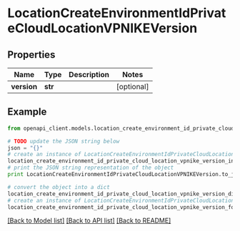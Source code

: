# LocationCreateEnvironmentIdPrivateCloudLocationVPNIKEVersion


## Properties
Name | Type | Description | Notes
------------ | ------------- | ------------- | -------------
**version** | **str** |  | [optional] 

## Example

```python
from openapi_client.models.location_create_environment_id_private_cloud_location_vpnike_version import LocationCreateEnvironmentIdPrivateCloudLocationVPNIKEVersion

# TODO update the JSON string below
json = "{}"
# create an instance of LocationCreateEnvironmentIdPrivateCloudLocationVPNIKEVersion from a JSON string
location_create_environment_id_private_cloud_location_vpnike_version_instance = LocationCreateEnvironmentIdPrivateCloudLocationVPNIKEVersion.from_json(json)
# print the JSON string representation of the object
print LocationCreateEnvironmentIdPrivateCloudLocationVPNIKEVersion.to_json()

# convert the object into a dict
location_create_environment_id_private_cloud_location_vpnike_version_dict = location_create_environment_id_private_cloud_location_vpnike_version_instance.to_dict()
# create an instance of LocationCreateEnvironmentIdPrivateCloudLocationVPNIKEVersion from a dict
location_create_environment_id_private_cloud_location_vpnike_version_form_dict = location_create_environment_id_private_cloud_location_vpnike_version.from_dict(location_create_environment_id_private_cloud_location_vpnike_version_dict)
```
[[Back to Model list]](../README.md#documentation-for-models) [[Back to API list]](../README.md#documentation-for-api-endpoints) [[Back to README]](../README.md)


